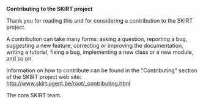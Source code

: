 **Contributing to the SKIRT project**

Thank you for reading this and for considering a contribution to the SKIRT project.

A contribution can take many forms: asking a question, reporting a bug, suggesting a new
feature, correcting or improving the documentation, writing a tutorial, fixing a bug, 
implementing a new class or a new module, and so on.

Information on how to contribute can be found in the "Contributing" section of the
SKIRT project web site: http://www.skirt.ugent.be/root/_contributing.html

The core SKIRT team.
